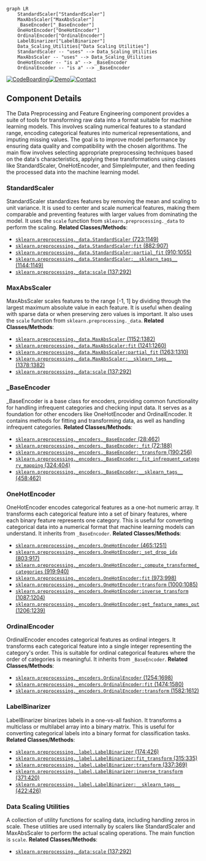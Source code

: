 ```mermaid
graph LR
    StandardScaler["StandardScaler"]
    MaxAbsScaler["MaxAbsScaler"]
    _BaseEncoder["_BaseEncoder"]
    OneHotEncoder["OneHotEncoder"]
    OrdinalEncoder["OrdinalEncoder"]
    LabelBinarizer["LabelBinarizer"]
    Data_Scaling_Utilities["Data Scaling Utilities"]
    StandardScaler -- "uses" --> Data_Scaling_Utilities
    MaxAbsScaler -- "uses" --> Data_Scaling_Utilities
    OneHotEncoder -- "is a" --> _BaseEncoder
    OrdinalEncoder -- "is a" --> _BaseEncoder
```
[![CodeBoarding](https://img.shields.io/badge/Generated%20by-CodeBoarding-9cf?style=flat-square)](https://github.com/CodeBoarding/CodeBoarding)[![Demo](https://img.shields.io/badge/Try%20our-Demo-blue?style=flat-square)](https://www.codeboarding.org/demo)[![Contact](https://img.shields.io/badge/Contact%20us%20-%20codeboarding@gmail.com-lightgrey?style=flat-square)](mailto:codeboarding@gmail.com)

## Component Details

The Data Preprocessing and Feature Engineering component provides a suite of tools for transforming raw data into a format suitable for machine learning models. This involves scaling numerical features to a standard range, encoding categorical features into numerical representations, and imputing missing values. The goal is to improve model performance by ensuring data quality and compatibility with the chosen algorithms. The main flow involves selecting appropriate preprocessing techniques based on the data's characteristics, applying these transformations using classes like StandardScaler, OneHotEncoder, and SimpleImputer, and then feeding the processed data into the machine learning model.

### StandardScaler
StandardScaler standardizes features by removing the mean and scaling to unit variance. It is used to center and scale numerical features, making them comparable and preventing features with larger values from dominating the model. It uses the `scale` function from `sklearn.preprocessing._data` to perform the scaling.
**Related Classes/Methods**:

- <a href="https://github.com/scikit-learn/scikit-learn/blob/master/sklearn/preprocessing/_data.py#L723-L1149" target="_blank" rel="noopener noreferrer">`sklearn.preprocessing._data.StandardScaler` (723:1149)</a>
- <a href="https://github.com/scikit-learn/scikit-learn/blob/master/sklearn/preprocessing/_data.py#L882-L907" target="_blank" rel="noopener noreferrer">`sklearn.preprocessing._data.StandardScaler:fit` (882:907)</a>
- <a href="https://github.com/scikit-learn/scikit-learn/blob/master/sklearn/preprocessing/_data.py#L910-L1055" target="_blank" rel="noopener noreferrer">`sklearn.preprocessing._data.StandardScaler:partial_fit` (910:1055)</a>
- <a href="https://github.com/scikit-learn/scikit-learn/blob/master/sklearn/preprocessing/_data.py#L1144-L1149" target="_blank" rel="noopener noreferrer">`sklearn.preprocessing._data.StandardScaler:__sklearn_tags__` (1144:1149)</a>
- <a href="https://github.com/scikit-learn/scikit-learn/blob/master/sklearn/preprocessing/_data.py#L137-L292" target="_blank" rel="noopener noreferrer">`sklearn.preprocessing._data:scale` (137:292)</a>


### MaxAbsScaler
MaxAbsScaler scales features to the range [-1, 1] by dividing through the largest maximum absolute value in each feature. It is useful when dealing with sparse data or when preserving zero values is important. It also uses the `scale` function from `sklearn.preprocessing._data`.
**Related Classes/Methods**:

- <a href="https://github.com/scikit-learn/scikit-learn/blob/master/sklearn/preprocessing/_data.py#L1152-L1382" target="_blank" rel="noopener noreferrer">`sklearn.preprocessing._data.MaxAbsScaler` (1152:1382)</a>
- <a href="https://github.com/scikit-learn/scikit-learn/blob/master/sklearn/preprocessing/_data.py#L1241-L1260" target="_blank" rel="noopener noreferrer">`sklearn.preprocessing._data.MaxAbsScaler:fit` (1241:1260)</a>
- <a href="https://github.com/scikit-learn/scikit-learn/blob/master/sklearn/preprocessing/_data.py#L1263-L1310" target="_blank" rel="noopener noreferrer">`sklearn.preprocessing._data.MaxAbsScaler:partial_fit` (1263:1310)</a>
- <a href="https://github.com/scikit-learn/scikit-learn/blob/master/sklearn/preprocessing/_data.py#L1378-L1382" target="_blank" rel="noopener noreferrer">`sklearn.preprocessing._data.MaxAbsScaler:__sklearn_tags__` (1378:1382)</a>
- <a href="https://github.com/scikit-learn/scikit-learn/blob/master/sklearn/preprocessing/_data.py#L137-L292" target="_blank" rel="noopener noreferrer">`sklearn.preprocessing._data:scale` (137:292)</a>


### _BaseEncoder
_BaseEncoder is a base class for encoders, providing common functionality for handling infrequent categories and checking input data. It serves as a foundation for other encoders like OneHotEncoder and OrdinalEncoder. It contains methods for fitting and transforming data, as well as handling infrequent categories.
**Related Classes/Methods**:

- <a href="https://github.com/scikit-learn/scikit-learn/blob/master/sklearn/preprocessing/_encoders.py#L28-L462" target="_blank" rel="noopener noreferrer">`sklearn.preprocessing._encoders._BaseEncoder` (28:462)</a>
- <a href="https://github.com/scikit-learn/scikit-learn/blob/master/sklearn/preprocessing/_encoders.py#L72-L188" target="_blank" rel="noopener noreferrer">`sklearn.preprocessing._encoders._BaseEncoder:_fit` (72:188)</a>
- <a href="https://github.com/scikit-learn/scikit-learn/blob/master/sklearn/preprocessing/_encoders.py#L190-L256" target="_blank" rel="noopener noreferrer">`sklearn.preprocessing._encoders._BaseEncoder:_transform` (190:256)</a>
- <a href="https://github.com/scikit-learn/scikit-learn/blob/master/sklearn/preprocessing/_encoders.py#L324-L404" target="_blank" rel="noopener noreferrer">`sklearn.preprocessing._encoders._BaseEncoder:_fit_infrequent_category_mapping` (324:404)</a>
- <a href="https://github.com/scikit-learn/scikit-learn/blob/master/sklearn/preprocessing/_encoders.py#L458-L462" target="_blank" rel="noopener noreferrer">`sklearn.preprocessing._encoders._BaseEncoder:__sklearn_tags__` (458:462)</a>


### OneHotEncoder
OneHotEncoder encodes categorical features as a one-hot numeric array. It transforms each categorical feature into a set of binary features, where each binary feature represents one category. This is useful for converting categorical data into a numerical format that machine learning models can understand. It inherits from `_BaseEncoder`.
**Related Classes/Methods**:

- <a href="https://github.com/scikit-learn/scikit-learn/blob/master/sklearn/preprocessing/_encoders.py#L465-L1251" target="_blank" rel="noopener noreferrer">`sklearn.preprocessing._encoders.OneHotEncoder` (465:1251)</a>
- <a href="https://github.com/scikit-learn/scikit-learn/blob/master/sklearn/preprocessing/_encoders.py#L803-L917" target="_blank" rel="noopener noreferrer">`sklearn.preprocessing._encoders.OneHotEncoder:_set_drop_idx` (803:917)</a>
- <a href="https://github.com/scikit-learn/scikit-learn/blob/master/sklearn/preprocessing/_encoders.py#L919-L940" target="_blank" rel="noopener noreferrer">`sklearn.preprocessing._encoders.OneHotEncoder:_compute_transformed_categories` (919:940)</a>
- <a href="https://github.com/scikit-learn/scikit-learn/blob/master/sklearn/preprocessing/_encoders.py#L973-L998" target="_blank" rel="noopener noreferrer">`sklearn.preprocessing._encoders.OneHotEncoder:fit` (973:998)</a>
- <a href="https://github.com/scikit-learn/scikit-learn/blob/master/sklearn/preprocessing/_encoders.py#L1000-L1085" target="_blank" rel="noopener noreferrer">`sklearn.preprocessing._encoders.OneHotEncoder:transform` (1000:1085)</a>
- <a href="https://github.com/scikit-learn/scikit-learn/blob/master/sklearn/preprocessing/_encoders.py#L1087-L1204" target="_blank" rel="noopener noreferrer">`sklearn.preprocessing._encoders.OneHotEncoder:inverse_transform` (1087:1204)</a>
- <a href="https://github.com/scikit-learn/scikit-learn/blob/master/sklearn/preprocessing/_encoders.py#L1206-L1239" target="_blank" rel="noopener noreferrer">`sklearn.preprocessing._encoders.OneHotEncoder:get_feature_names_out` (1206:1239)</a>


### OrdinalEncoder
OrdinalEncoder encodes categorical features as ordinal integers. It transforms each categorical feature into a single integer representing the category's order. This is suitable for ordinal categorical features where the order of categories is meaningful. It inherits from `_BaseEncoder`.
**Related Classes/Methods**:

- <a href="https://github.com/scikit-learn/scikit-learn/blob/master/sklearn/preprocessing/_encoders.py#L1254-L1698" target="_blank" rel="noopener noreferrer">`sklearn.preprocessing._encoders.OrdinalEncoder` (1254:1698)</a>
- <a href="https://github.com/scikit-learn/scikit-learn/blob/master/sklearn/preprocessing/_encoders.py#L1474-L1580" target="_blank" rel="noopener noreferrer">`sklearn.preprocessing._encoders.OrdinalEncoder:fit` (1474:1580)</a>
- <a href="https://github.com/scikit-learn/scikit-learn/blob/master/sklearn/preprocessing/_encoders.py#L1582-L1612" target="_blank" rel="noopener noreferrer">`sklearn.preprocessing._encoders.OrdinalEncoder:transform` (1582:1612)</a>


### LabelBinarizer
LabelBinarizer binarizes labels in a one-vs-all fashion. It transforms a multiclass or multilabel array into a binary matrix. This is useful for converting categorical labels into a binary format for classification tasks.
**Related Classes/Methods**:

- <a href="https://github.com/scikit-learn/scikit-learn/blob/master/sklearn/preprocessing/_label.py#L174-L426" target="_blank" rel="noopener noreferrer">`sklearn.preprocessing._label.LabelBinarizer` (174:426)</a>
- <a href="https://github.com/scikit-learn/scikit-learn/blob/master/sklearn/preprocessing/_label.py#L315-L335" target="_blank" rel="noopener noreferrer">`sklearn.preprocessing._label.LabelBinarizer:fit_transform` (315:335)</a>
- <a href="https://github.com/scikit-learn/scikit-learn/blob/master/sklearn/preprocessing/_label.py#L337-L369" target="_blank" rel="noopener noreferrer">`sklearn.preprocessing._label.LabelBinarizer:transform` (337:369)</a>
- <a href="https://github.com/scikit-learn/scikit-learn/blob/master/sklearn/preprocessing/_label.py#L371-L420" target="_blank" rel="noopener noreferrer">`sklearn.preprocessing._label.LabelBinarizer:inverse_transform` (371:420)</a>
- <a href="https://github.com/scikit-learn/scikit-learn/blob/master/sklearn/preprocessing/_label.py#L422-L426" target="_blank" rel="noopener noreferrer">`sklearn.preprocessing._label.LabelBinarizer:__sklearn_tags__` (422:426)</a>


### Data Scaling Utilities
A collection of utility functions for scaling data, including handling zeros in scale. These utilities are used internally by scalers like StandardScaler and MaxAbsScaler to perform the actual scaling operations. The main function is `scale`.
**Related Classes/Methods**:

- <a href="https://github.com/scikit-learn/scikit-learn/blob/master/sklearn/preprocessing/_data.py#L137-L292" target="_blank" rel="noopener noreferrer">`sklearn.preprocessing._data:scale` (137:292)</a>